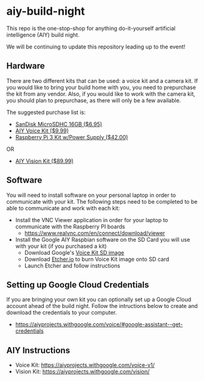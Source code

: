 # aiy-build-night

This repo is the one-stop-shop for anything do-it-yourself artificial intelligence (AIY) build night.

We will be continuing to update this repository leading up to the event!

## Hardware

There are two different kits that can be used: a voice kit and a camera kit. If you would like to bring your build home with you, you need to prepurchase the kit from any vendor. Also, if you would like to work with the camera kit, you should plan to prepurchase, as there will only be a few available.

The suggested purchase list is:
- [SanDisk MicroSDHC 16GB ($6.95)](https://www.amazon.com/SanDisk-Mobile-MicroSDHC-SDSDQM-B35A-Adapter/dp/B004ZIENBA)
- [AIY Voice Kit ($9.99)](https://www.amazon.com/Google-GOOGLEAIY-V1-AIY-Voice/dp/B075SFLWKX)
- [Raspberry Pi 3 Kit w/Power Supply ($42.00)](https://www.amazon.com/CanaKit-Raspberry-Micro-Supply-Listed/dp/B01C6FFNY4)

OR

- [AIY Vision Kit ($89.99)](https://www.target.com/p/google-vision-kit-aiy/-/A-53417081)

## Software

You will need to install software on your personal laptop in order to communicate with your kit.
The following steps need to be completed to be able to communicate and work with each kit:

- Install the VNC Viewer application in order for your laptop to communicate with the Raspberry PI boards
  - https://www.realvnc.com/en/connect/download/viewer
- Install the Google AIY Raspbian software on the SD Card you will use with your kit (if you purchased a kit)
  - Download Google's [Voice Kit SD image](https://dl.google.com/dl/aiyprojects/aiyprojects-latest.img.xz)
  - Download [Etcher.io](https://etcher.io/) to burn Voice Kit image onto SD card 
  - Launch Etcher and follow instructions

## Setting up Google Cloud Credentials

If you are bringing your own kit you can optionally set up a Google Cloud account ahead of the build night.  Follow the intructions below to create and download the credentials to your computer.

- https://aiyprojects.withgoogle.com/voice/#google-assistant--get-credentials

## AIY Instructions
- Voice Kit: https://aiyprojects.withgoogle.com/voice-v1/
- Vision Kit: https://aiyprojects.withgoogle.com/vision/
